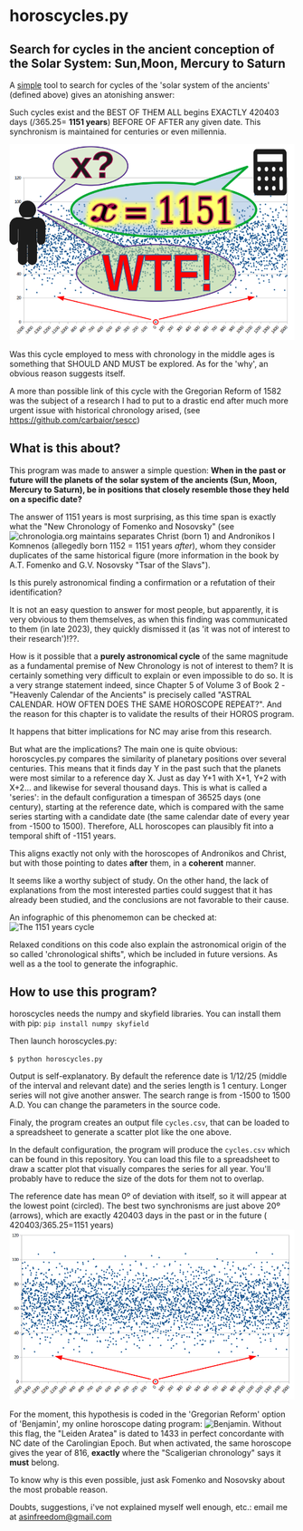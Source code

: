# horoscycles.py

## Search for cycles in the ancient conception of the Solar System: Sun,Moon, Mercury to Saturn

A <ins>simple</ins> tool to search for cycles of the 'solar system of the ancients' (defined above) gives an atonishing answer:

Such cycles exist and the BEST OF THEM ALL begins EXACTLY 420403 days (/365.25= **1151 years**) BEFORE OF AFTER any given date. This synchronism is maintained for centuries or even millennia.

![The 1151 years cycle.](1151WTF.png)

Was this cycle employed to mess with chronology in the middle ages is something that SHOULD AND MUST be explored. As for the 'why', an obvious reason suggests itself.

A more than possible link of this cycle with the Gregorian Reform of 1582 was the subject of a research I had to put to a drastic end after much more urgent issue with historical chronology arised, (see https://github.com/carbaior/sescc)

## What is this about?

This program was made to answer a simple question: 
**When in the past or future will the planets of the solar system of the ancients (Sun, Moon, Mercury to Saturn), be in positions that closely resemble those they held on a specific date?**

The answer of 1151 years is most surprising, as this time span is exactly what the "New Chronology of Fomenko and Nosovsky" (see ![chronologia.org](https://chronologia.org) maintains separates Christ (born 1) and Andronikos I Komnenos (allegedly born 1152 = 1151 years _after_), whom they consider duplicates of the same historical figure (more information in the book by A.T. Fomenko and G.V. Nosovsky "Tsar of the Slavs").

Is this purely astronomical finding a confirmation or a refutation of their identification?

It is not an easy question to answer for most people, but apparently, it is very obvious to them themselves, as when this finding was communicated to them (in late 2023), they quickly dismissed it (as 'it was not of interest to their research')!??.

How is it possible that a **purely astronomical cycle** of the same magnitude as a fundamental premise of New Chronology is not of interest to them? It is certainly something very difficult to explain or even impossible to do so.
It is a very strange statement indeed, since Chapter 5 of Volume 3 of Book 2 - "Heavenly Calendar of the Ancients" is precisely called "ASTRAL CALENDAR. HOW OFTEN DOES THE SAME HOROSCOPE REPEAT?". And the reason for this chapter is to validate the results of their HOROS program.

It happens that bitter implications for NC may arise from this research.

But what are the implications? The main one is quite obvious: horoscycles.py compares the similarity of planetary positions over several centuries. This means that it finds day Y in the past such that the planets were most similar to a reference day X. Just as day Y+1 with X+1, Y+2 with X+2... and likewise for several thousand days. This is what is called a 'series': in the default configuration a timespan of 36525 days (one century), starting at the reference date, which is compared with the same series starting with a candidate date (the same calendar date of every year from -1500 to 1500). Therefore, ALL horoscopes can plausibly fit into a temporal shift of -1151 years. 

This aligns exactly not only with the horoscopes of Andronikos and Christ, but with those pointing to dates **after** them, in a **coherent** manner.

It seems like a worthy subject of study. On the other hand, the lack of explanations from the most interested parties could suggest that it has already been studied, and the conclusions are not favorable to their cause.

An infographic of this phenomemon can be checked at: ![The 1151 years cycle](https://www.youtube.com/watch?v=W4z_anTXi9U) 

Relaxed conditions on this code also explain the astronomical origin of the so called 'chronological shifts", which be included in future versions. As well as a the tool to generate the infographic.

## How to use this program?

horoscycles needs the numpy and skyfield libraries. You can install them with pip: `pip install numpy skyfield`

Then launch horoscycles.py:

`$ python horoscycles.py`

Output is self-explanatory. By default the reference date is 1/12/25 (middle of the interval and relevant date) and the series length is 1 century. Longer series will not give another answer. The search range is from -1500 to 1500 A.D.
You can change the parameters in the source code.

Finaly, the program creates an output file `cycles.csv`, that can be loaded to a spreadsheet to generate a scatter plot like the one above.

In the default configuration, the program will produce the `cycles.csv` which can be found in this repository.
You can load this file to a spreadsheet to draw a scatter plot that visually compares the series for all year. You'll probably have to reduce the size of the dots for them not to overlap.

The reference date has mean 0º of deviation with itself, so it will appear at the lowest point (circled). The best two synchronisms are just above 20º (arrows), which are exactly 420403 days in the past or in the future ( 420403/365.25=1151 years)
![The 1151 years cycle.](1151cycle.png)

For the moment, this hypothesis is coded in the 'Gregorian Reform' option of 'Benjamin', my online horoscope dating program: ![Benjamin](https://carbaior.github.io/). Without this flag, the "Leiden Aratea" is dated to 1433 in perfect concordante with NC date of the Carolingian Epoch. But when activated, the same horoscope gives the year of 816, **exactly** where the "Scaligerian chronology" says it **must** belong. 

To know why is this even possible, just ask Fomenko and Nosovsky about the most probable reason.

Doubts, suggestions, i've not explained myself well enough, etc.: email me at asinfreedom@gmail.com




